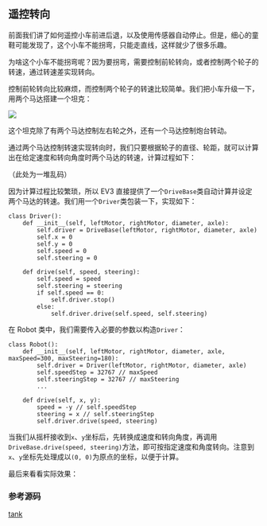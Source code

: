 ## 遥控转向

前面我们讲了如何遥控小车前进后退，以及使用传感器自动停止。但是，细心的童鞋可能发现了，这个小车不能拐弯，只能走直线，这样就少了很多乐趣。

为啥这个小车不能拐弯呢？因为要拐弯，需要控制前轮转向，或者控制两个轮子的转速，通过转速差实现转向。

控制前轮转向比较麻烦，而控制两个轮子的转速比较简单。我们把小车升级一下，用两个马达搭建一个坦克：

![](\fig\1346727531511874l.png)

这个坦克除了有两个马达控制左右轮之外，还有一个马达控制炮台转动。

通过两个马达控制转速实现转向时，我们只要根据轮子的直径、轮距，就可以计算出在给定速度和转向角度时两个马达的转速，计算过程如下：

（此处为一堆乱码）

因为计算过程比较繁琐，所以 EV3 直接提供了一个`DriveBase`类自动计算并设定两个马达的转速。我们用一个`Driver`类包装一下，实现如下：

```
class Driver():
    def __init__(self, leftMotor, rightMotor, diameter, axle):
        self.driver = DriveBase(leftMotor, rightMotor, diameter, axle)
        self.x = 0
        self.y = 0
        self.speed = 0
        self.steering = 0

    def drive(self, speed, steering):
        self.speed = speed
        self.steering = steering
        if self.speed == 0:
            self.driver.stop()
        else:
            self.driver.drive(self.speed, self.steering)
```

在 Robot 类中，我们需要传入必要的参数以构造`Driver`：

```
class Robot():
    def __init__(self, leftMotor, rightMotor, diameter, axle, maxSpeed=300, maxSteering=180):
        self.driver = Driver(leftMotor, rightMotor, diameter, axle)
        self.speedStep = 32767 // maxSpeed
        self.steeringStep = 32767 // maxSteering
        ...

    def drive(self, x, y):
        speed = -y // self.speedStep
        steering = x // self.steeringStep
        self.driver.drive(speed, steering)
```

当我们从摇杆接收到`x`、`y`坐标后，先转换成速度和转向角度，再调用`DriveBase.drive(speed, steering)`方法，即可按指定速度和角度转向。注意到`x`、`y`坐标先处理成以`(0, 0)`为原点的坐标，以便于计算。

最后来看看实际效果：

### 参考源码

[tank](https://github.com/michaelliao/learn-python3/tree/master/samples/micropython/tank)
